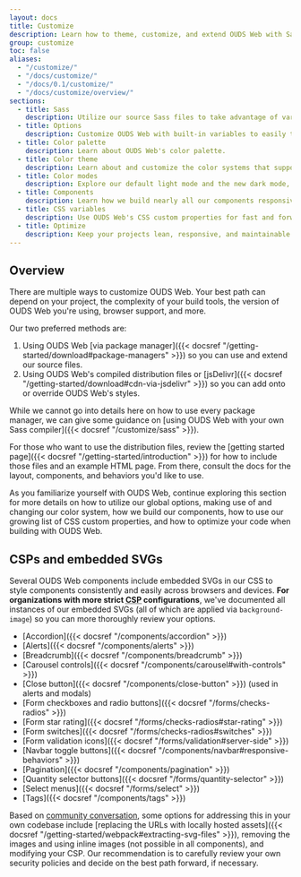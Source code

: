```yaml
---
layout: docs
title: Customize
description: Learn how to theme, customize, and extend OUDS Web with Sass, a boatload of global options, an expansive color system, and more.
group: customize
toc: false
aliases:
  - "/customize/"
  - "/docs/customize/"
  - "/docs/0.1/customize/"
  - "/docs/customize/overview/"
sections:
  - title: Sass
    description: Utilize our source Sass files to take advantage of variables, maps, mixins, and functions.
  - title: Options
    description: Customize OUDS Web with built-in variables to easily toggle global CSS preferences.
  - title: Color palette
    description: Learn about OUDS Web's color palette.
  - title: Color theme
    description: Learn about and customize the color systems that support the entire toolkit.
  - title: Color modes
    description: Explore our default light mode and the new dark mode, or create custom color modes yourself.
  - title: Components
    description: Learn how we build nearly all our components responsively and with base and modifier classes.
  - title: CSS variables
    description: Use OUDS Web's CSS custom properties for fast and forward-looking design and development.
  - title: Optimize
    description: Keep your projects lean, responsive, and maintainable so you can deliver the best experience.
---
```


## Overview

There are multiple ways to customize OUDS Web. Your best path can depend on your project, the complexity of your build tools, the version of OUDS Web you're using, browser support, and more.

Our two preferred methods are:

1. Using OUDS Web [via package manager]({{< docsref "/getting-started/download#package-managers" >}}) so you can use and extend our source files.
2. Using OUDS Web's compiled distribution files or [jsDelivr]({{< docsref "/getting-started/download#cdn-via-jsdelivr" >}}) so you can add onto or override OUDS Web's styles.

While we cannot go into details here on how to use every package manager, we can give some guidance on [using OUDS Web with your own Sass compiler]({{< docsref "/customize/sass" >}}).

For those who want to use the distribution files, review the [getting started page]({{< docsref "/getting-started/introduction" >}}) for how to include those files and an example HTML page. From there, consult the docs for the layout, components, and behaviors you'd like to use.

As you familiarize yourself with OUDS Web, continue exploring this section for more details on how to utilize our global options, making use of and changing our color system, how we build our components, how to use our growing list of CSS custom properties, and how to optimize your code when building with OUDS Web.

## CSPs and embedded SVGs

Several OUDS Web components include embedded SVGs in our CSS to style components consistently and easily across browsers and devices. **For organizations with more strict <abbr title="Content Security Policy">CSP</abbr> configurations**, we've documented all instances of our embedded SVGs (all of which are applied via `background-image`) so you can more thoroughly review your options.

- [Accordion]({{< docsref "/components/accordion" >}})
- [Alerts]({{< docsref "/components/alerts" >}}) <!-- OUDS mod -->
- [Breadcrumb]({{< docsref "/components/breadcrumb" >}}) <!-- OUDS mod -->
- [Carousel controls]({{< docsref "/components/carousel#with-controls" >}})
- [Close button]({{< docsref "/components/close-button" >}}) (used in alerts and modals)
- [Form checkboxes and radio buttons]({{< docsref "/forms/checks-radios" >}})
- [Form star rating]({{< docsref "/forms/checks-radios#star-rating" >}}) <!-- OUDS mod -->
- [Form switches]({{< docsref "/forms/checks-radios#switches" >}})
- [Form validation icons]({{< docsref "/forms/validation#server-side" >}})
- [Navbar toggle buttons]({{< docsref "/components/navbar#responsive-behaviors" >}})
- [Pagination]({{< docsref "/components/pagination" >}}) <!-- OUDS mod -->
- [Quantity selector buttons]({{< docsref "/forms/quantity-selector" >}}) <!-- OUDS mod -->
- [Select menus]({{< docsref "/forms/select" >}})
- [Tags]({{< docsref "/components/tags" >}}) <!-- OUDS mod -->

Based on [community conversation](https://github.com/twbs/bootstrap/issues/25394), some options for addressing this in your own codebase include [replacing the URLs with locally hosted assets]({{< docsref "/getting-started/webpack#extracting-svg-files" >}}), removing the images and using inline images (not possible in all components), and modifying your CSP. Our recommendation is to carefully review your own security policies and decide on the best path forward, if necessary.
